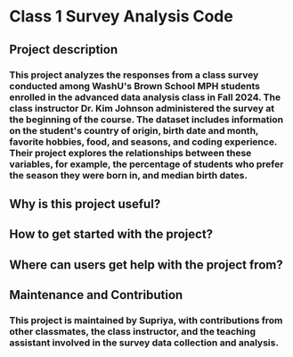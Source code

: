 # Class 1 Survey Analysis Code
## Project description
### This project analyzes the responses from a class survey conducted among WashU's Brown School MPH students enrolled in the advanced data analysis class in Fall 2024. The class instructor Dr. Kim Johnson administered the survey at the beginning of the course. The dataset includes information on the student's country of origin, birth date and month, favorite hobbies, food, and seasons, and coding experience. Their project explores the relationships between these variables, for example, the percentage of students who prefer the season they were born in, and median birth dates.

## Why is this project useful?
###

## How to get started with the project?
### 

## Where can users get help with the project from?
###

## Maintenance and Contribution
### This project is maintained by Supriya, with contributions from other classmates, the class instructor, and the teaching assistant involved in the survey data collection and analysis.
